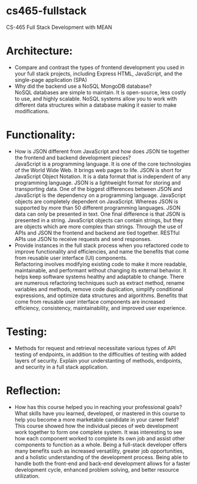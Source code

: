 # cs465-fullstack
CS-465 Full Stack Development with MEAN
# Architecture:
- Compare and contrast the types of frontend development you used in your full stack projects, including Express HTML, JavaScript, and the single-page application (SPA)
- Why did the backend use a NoSQL MongoDB database?
    <br/>NoSQL databases are simple to maintain. It is open-source, less costly to use, and highly scalable. NoSQL systems allow you to work with different data structures wihin a database making it easier to make modifications. 
# Functionality:
- How is JSON different from JavaScript and how does JSON tie together the frontend and backend development pieces?
      <br/>JavaScript is a programming language. It is one of the core technologies of the World Wide Web. It brings web pages to life. JSON is short for JavaScript Object Notation. It is a data format that is independent of any programming language. JSON is a lightweight format for storing and transporting data. One of the biggest         differences between JSON and JavaScript is the dependency on a programming language. JavaScript objects are completely dependent on JavaScript. Whereas JSON is           supported by more than 50 different programming languages. JSON data can only be presented in text. One final difference is that JSON is presented in a string.           JavaScript objects can contain strings, but they are objects which are more complex than strings. Through the use of APIs and JSON the frontend and backend are           tied together. RESTful APIs use JSON to receive requests and send responses.
- Provide instances in the full stack process when you refactored code to improve functionality and efficiencies, and name the benefits that come from reusable user interface (UI) components.
      <br/>Refactoring involves modifying existing code to make it more readable, maintainable, and performant without changing its external behavior. It helps keep software systems healthy and adaptable to change. There are numerous refactoring techniques such as extract method, rename variables and methods, remove code duplication, simplify conditional expressions, and optimize data structures and algorithms. Benefits that come from reusable user interface components are increased efficiency, consistency, maintainability, and improved user experience. 
# Testing:
- Methods for request and retrieval necessitate various types of API testing of endpoints, in addition to the difficulties of testing with added layers of security. Explain your understanting of methods, endpoints, and security in a full stack application.
      
# Reflection:
- How has this course helped you in reaching your professional goals? What skills have you learned, developed, or mastered in this course to help you become a more marketable candidate in your career field?
      <br/>This course showed how the individual pieces of web development work together to form one complete system. It was interesting to see how each component worked to complete its own job and assist other components to function as a whole. Being a full-stack developer offers many benefits such as increased versatility, greater job opportunities, and a holistic understanding of the development process. Being able to handle both the front-end and back-end development allows for a faster development cycle, enhanced problem solving, and better resource utilization.

